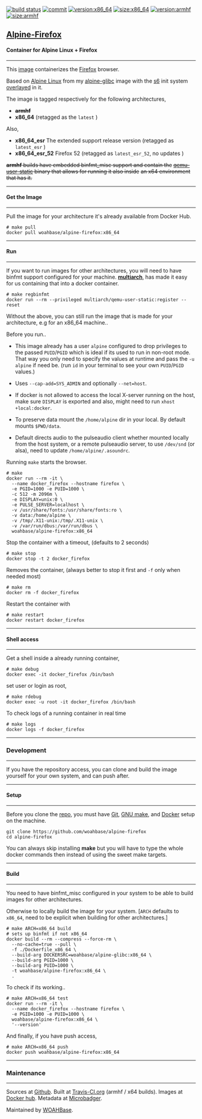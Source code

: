 [![build status][251]][232] [![commit][255]][231] [![version:x86_64][256]][235] [![size:x86_64][257]][235] [![version:armhf][258]][236] [![size:armhf][259]][236]

## [Alpine-Firefox][234]
#### Container for Alpine Linux + Firefox
---

This [image][233] containerizes the [Firefox][135] browser.

Based on [Alpine Linux][131] from my [alpine-glibc][132] image with
the [s6][133] init system [overlayed][134] in it.

The image is tagged respectively for the following architectures,
* ~~**armhf**~~
* **x86_64** (retagged as the `latest` )

Also,
* **x86_64_esr** The extended support release version (retagged as `latest_esr` )
* **x86_64_esr_52** Firefox 52 (retagged as `latest_esr_52`, no updates )


~~**armhf** builds have embedded binfmt_misc support and contain the~~
~~[qemu-user-static][105] binary that allows for running it also inside~~
~~an x64 environment that has it.~~

---
#### Get the Image
---

Pull the image for your architecture it's already available from
Docker Hub.

```
# make pull
docker pull woahbase/alpine-firefox:x86_64
```

---
#### Run
---

If you want to run images for other architectures, you will need
to have binfmt support configured for your machine. [**multiarch**][104],
has made it easy for us containing that into a docker container.

```
# make regbinfmt
docker run --rm --privileged multiarch/qemu-user-static:register --reset
```

Without the above, you can still run the image that is made for your
architecture, e.g for an x86_64 machine..

Before you run..

* This image already has a user `alpine` configured to drop
  privileges to the passed `PUID`/`PGID` which is ideal if its
  used to run in non-root mode. That way you only need to specify
  the values at runtime and pass the `-u alpine` if need be. (run
  `id` in your terminal to see your own `PUID`/`PGID` values.)

* Uses `--cap-add=SYS_ADMIN` and optionally `--net=host`.

* If docker is not allowed to access the local X-server running on
  the host, make sure `DISPLAY` is exported and also, might need
  to run `xhost +local:docker`.

* To preserve data mount the `/home/alpine` dir in your local. By
  default mounts `$PWD/data`.

* Default directs audio to the pulseaudio client whether
  mounted locally from the host system, or a remote pulseaudio
  server, to use `/dev/snd` (or alsa), need to update
  `/home/alpine/.asoundrc`.

Running `make` starts the browser.

```
# make
docker run --rm -it \
  --name docker_firefox --hostname firefox \
  -e PGID=1000 -e PUID=1000 \
  -c 512 -m 2096m \
  -e DISPLAY=unix:0 \
  -e PULSE_SERVER=localhost \
  -v /usr/share/fonts:/usr/share/fonts:ro \
  -v data:/home/alpine \
  -v /tmp/.X11-unix:/tmp/.X11-unix \
  -v /var/run/dbus:/var/run/dbus \
  woahbase/alpine-firefox:x86_64
```

Stop the container with a timeout, (defaults to 2 seconds)

```
# make stop
docker stop -t 2 docker_firefox
```

Removes the container, (always better to stop it first and `-f`
only when needed most)

```
# make rm
docker rm -f docker_firefox
```

Restart the container with

```
# make restart
docker restart docker_firefox
```

---
#### Shell access
---

Get a shell inside a already running container,

```
# make debug
docker exec -it docker_firefox /bin/bash
```

set user or login as root,

```
# make rdebug
docker exec -u root -it docker_firefox /bin/bash
```

To check logs of a running container in real time

```
# make logs
docker logs -f docker_firefox
```

---
### Development
---

If you have the repository access, you can clone and
build the image yourself for your own system, and can push after.

---
#### Setup
---

Before you clone the [repo][231], you must have [Git][101], [GNU make][102],
and [Docker][103] setup on the machine.

```
git clone https://github.com/woahbase/alpine-firefox
cd alpine-firefox
```
You can always skip installing **make** but you will have to
type the whole docker commands then instead of using the sweet
make targets.

---
#### Build
---

You need to have binfmt_misc configured in your system to be able
to build images for other architectures.

Otherwise to locally build the image for your system.
[`ARCH` defaults to `x86_64`, need to be explicit when building
for other architectures.]

```
# make ARCH=x86_64 build
# sets up binfmt if not x86_64
docker build --rm --compress --force-rm \
  --no-cache=true --pull \
  -f ./Dockerfile_x86_64 \
  --build-arg DOCKERSRC=woahbase/alpine-glibc:x86_64 \
  --build-arg PGID=1000 \
  --build-arg PUID=1000 \
  -t woahbase/alpine-firefox:x86_64 \
  .
```

To check if its working..

```
# make ARCH=x86_64 test
docker run --rm -it \
  --name docker_firefox --hostname firefox \
  -e PGID=1000 -e PUID=1000 \
  woahbase/alpine-firefox:x86_64 \
  '--version'
```

And finally, if you have push access,

```
# make ARCH=x86_64 push
docker push woahbase/alpine-firefox:x86_64
```

---
### Maintenance
---

Sources at [Github][106]. Built at [Travis-CI.org][107] (armhf / x64 builds). Images at [Docker hub][108]. Metadata at [Microbadger][109].

Maintained by [WOAHBase][204].

[101]: https://git-scm.com
[102]: https://www.gnu.org/software/make/
[103]: https://www.docker.com
[104]: https://hub.docker.com/r/multiarch/qemu-user-static/
[105]: https://github.com/multiarch/qemu-user-static/releases/
[106]: https://github.com/
[107]: https://travis-ci.org/
[108]: https://hub.docker.com/
[109]: https://microbadger.com/

[131]: https://alpinelinux.org/
[132]: https://hub.docker.com/r/woahbase/alpine-glibc
[133]: https://skarnet.org/software/s6/
[134]: https://github.com/just-containers/s6-overlay
[135]: https://www.mozilla.org/en-US/firefox/

[201]: https://github.com/woahbase
[202]: https://travis-ci.org/woahbase/
[203]: https://hub.docker.com/u/woahbase
[204]: https://woahbase.online/

[231]: https://github.com/woahbase/alpine-firefox
[232]: https://travis-ci.org/woahbase/alpine-firefox
[233]: https://hub.docker.com/r/woahbase/alpine-firefox
[234]: https://woahbase.online/#/images/alpine-firefox
[235]: https://microbadger.com/images/woahbase/alpine-firefox:x86_64
[236]: https://microbadger.com/images/woahbase/alpine-firefox:armhf

[251]: https://travis-ci.org/woahbase/alpine-firefox.svg?branch=master

[255]: https://images.microbadger.com/badges/commit/woahbase/alpine-firefox.svg

[256]: https://images.microbadger.com/badges/version/woahbase/alpine-firefox:x86_64.svg
[257]: https://images.microbadger.com/badges/image/woahbase/alpine-firefox:x86_64.svg

[258]: https://images.microbadger.com/badges/version/woahbase/alpine-firefox:armhf.svg
[259]: https://images.microbadger.com/badges/image/woahbase/alpine-firefox:armhf.svg
